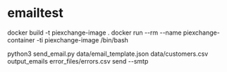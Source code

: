 # emailtest

docker build -t piexchange-image .
docker run --rm --name piexchange-container -ti piexchange-image /bin/bash

python3 send_email.py data/email_template.json data/customers.csv output_emails error_files/errors.csv send --smtp